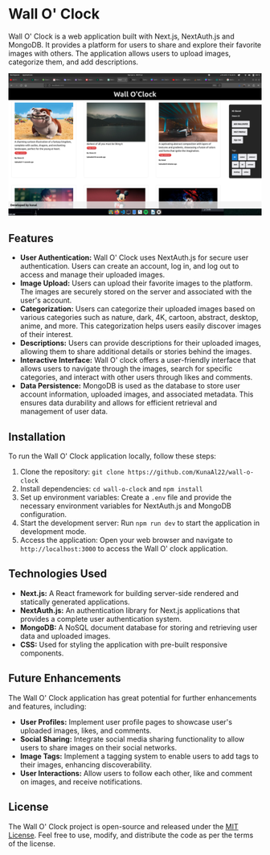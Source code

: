 # Wall O' Clock

Wall O' Clock is a web application built with Next.js, NextAuth.js and MongoDB.
It provides a platform for users to share and explore their favorite images with others. The application allows users to upload images, categorize them, and add descriptions.


<div align="center">
  <img src="https://github.com/KunaAl22/wall-o-clock/blob/master/public/images/s1.png" alt="Logo" width="1000"  />
</div>



## Features

- **User Authentication:** Wall O' Clock uses NextAuth.js for secure user authentication. Users can create an account, log in, and log out to access and manage their uploaded images.
- **Image Upload:** Users can upload their favorite images to the platform. The images are securely stored on the server and associated with the user's account.
- **Categorization:** Users can categorize their uploaded images based on various categories such as nature, dark, 4K, cartoon, abstract, desktop, anime, and more. This categorization helps users easily discover images of their interest.
- **Descriptions:** Users can provide descriptions for their uploaded images, allowing them to share additional details or stories behind the images.
- **Interactive Interface:** Wall O' clock offers a user-friendly interface that allows users to navigate through the images, search for specific categories, and interact with other users through likes and comments.
- **Data Persistence:** MongoDB is used as the database to store user account information, uploaded images, and associated metadata. This ensures data durability and allows for efficient retrieval and management of user data.



## Installation

To run the Wall O' Clock application locally, follow these steps:

1. Clone the repository: `git clone https://github.com/KunaAl22/wall-o-clock`
2. Install dependencies: `cd wall-o-clock` and `npm install`
3. Set up environment variables: Create a `.env` file and provide the necessary environment variables for NextAuth.js and MongoDB configuration.
4. Start the development server: Run `npm run dev` to start the application in development mode.
5. Access the application: Open your web browser and navigate to `http://localhost:3000` to access the Wall O' clock application.



## Technologies Used

- **Next.js:** A React framework for building server-side rendered and statically generated applications.
- **NextAuth.js:** An authentication library for Next.js applications that provides a complete user authentication system.
- **MongoDB:** A NoSQL document database for storing and retrieving user data and uploaded images.
- **CSS:** Used for styling the application with pre-built responsive components.

## Future Enhancements

The Wall O' Clock application has great potential for further enhancements and features, including:

- **User Profiles:** Implement user profile pages to showcase user's uploaded images, likes, and comments.
- **Social Sharing:** Integrate social media sharing functionality to allow users to share images on their social networks.
- **Image Tags:** Implement a tagging system to enable users to add tags to their images, enhancing discoverability.
- **User Interactions:** Allow users to follow each other, like and comment on images, and receive notifications.


## License

The Wall O' Clock project is open-source and released under the [MIT License](https://opensource.org/licenses/MIT). Feel free to use, modify, and distribute the code as per the terms of the license.

